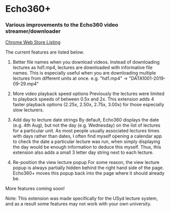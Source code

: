 # Echo360+
### Various improvements to the Echo360 video streamer/downloader

[Chrome Web Store Listing](https://chrome.google.com/webstore/detail/echo360%20/golfblfimaaodgjjagigkahbbhbagndl?hl=en&gl=AU&authuser=1)


The current features are listed below.

1. Better file names when you download videos.
Instead of downloading lectures as hd1.mp4, lectures are downloaded with informative file names. This is especially useful when you are downloading multiple lectures from different units at once.
e.g. "hd1.mp4" -> "DATA1001-2019-09-29.mp4"

2. More video playback speed options
Previously the lectures were limited to playback speeds of between 0.5x and 2x.
This extension adds 4 faster playback options (2.25x, 2.50x, 2.75x, 3.00x) for those especially slow lecturers.

3. Add day to lecture date strings
By default, Echo360 displays the date (e.g. 4th Aug), but not the day (e.g. Wednesday) on the list of lectures for a particular unit.
As most people usually associated lectures times with days rather than dates, I often find myself opening a calendar app to check the date a particular lecture was run, when simply displaying the day would be enough information to deduce this myself.
Thus, this extension also adds a small 3 letter day string next to each lecture.

4. Re-position the view lecture popup
For some reason, the view lecture popup is always partially hidden behind the right hand side of the page. Echo360+ moves this popup back into the page where it should already be.

More features coming soon!

Note:
This extension was made specifically for the USyd lecture system, and as a result some features may not work with your own university.

